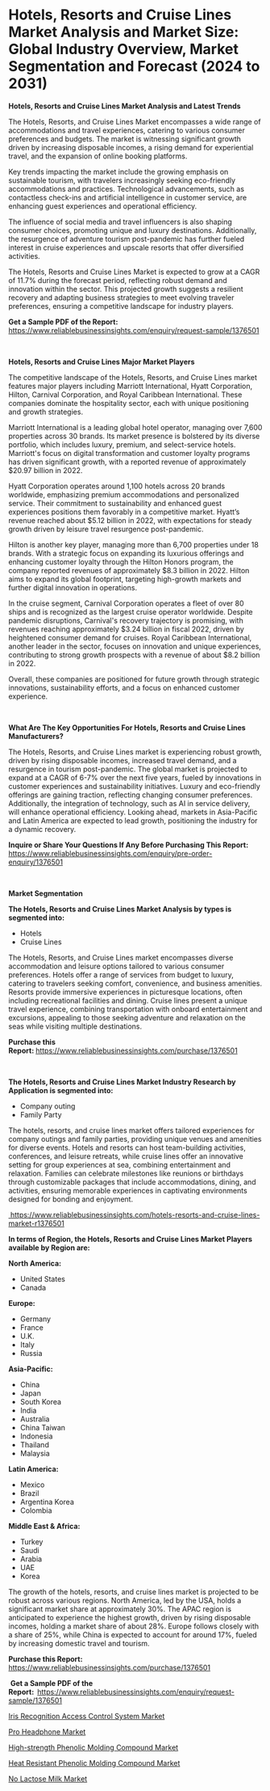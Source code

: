 <p><h1>Hotels, Resorts and Cruise Lines Market Analysis and Market Size: Global Industry Overview, Market Segmentation and Forecast (2024 to 2031)</h1></p><p><strong>Hotels, Resorts and Cruise Lines Market Analysis and Latest Trends</strong></p>
<p><p>The Hotels, Resorts, and Cruise Lines Market encompasses a wide range of accommodations and travel experiences, catering to various consumer preferences and budgets. The market is witnessing significant growth driven by increasing disposable incomes, a rising demand for experiential travel, and the expansion of online booking platforms. </p><p>Key trends impacting the market include the growing emphasis on sustainable tourism, with travelers increasingly seeking eco-friendly accommodations and practices. Technological advancements, such as contactless check-ins and artificial intelligence in customer service, are enhancing guest experiences and operational efficiency. </p><p>The influence of social media and travel influencers is also shaping consumer choices, promoting unique and luxury destinations. Additionally, the resurgence of adventure tourism post-pandemic has further fueled interest in cruise experiences and upscale resorts that offer diversified activities. </p><p>The Hotels, Resorts and Cruise Lines Market is expected to grow at a CAGR of 11.7% during the forecast period, reflecting robust demand and innovation within the sector. This projected growth suggests a resilient recovery and adapting business strategies to meet evolving traveler preferences, ensuring a competitive landscape for industry players.</p></p>
<p><strong>Get a Sample PDF of the Report:&nbsp;</strong> <a href="https://www.reliablebusinessinsights.com/enquiry/request-sample/1376501?utm_campaign=1260&utm_medium=2&utm_source=Github&utm_content=ia&utm_term=23102024&utm_id=hotels-resorts-and-cruise-lines">https://www.reliablebusinessinsights.com/enquiry/request-sample/1376501</a></p>
<p>&nbsp;</p>
<p><strong>Hotels, Resorts and Cruise Lines Major Market Players</strong></p>
<p><p>The competitive landscape of the Hotels, Resorts, and Cruise Lines market features major players including Marriott International, Hyatt Corporation, Hilton, Carnival Corporation, and Royal Caribbean International. These companies dominate the hospitality sector, each with unique positioning and growth strategies.</p><p>Marriott International is a leading global hotel operator, managing over 7,600 properties across 30 brands. Its market presence is bolstered by its diverse portfolio, which includes luxury, premium, and select-service hotels. Marriott's focus on digital transformation and customer loyalty programs has driven significant growth, with a reported revenue of approximately $20.97 billion in 2022.</p><p>Hyatt Corporation operates around 1,100 hotels across 20 brands worldwide, emphasizing premium accommodations and personalized service. Their commitment to sustainability and enhanced guest experiences positions them favorably in a competitive market. Hyatt’s revenue reached about $5.12 billion in 2022, with expectations for steady growth driven by leisure travel resurgence post-pandemic.</p><p>Hilton is another key player, managing more than 6,700 properties under 18 brands. With a strategic focus on expanding its luxurious offerings and enhancing customer loyalty through the Hilton Honors program, the company reported revenues of approximately $8.3 billion in 2022. Hilton aims to expand its global footprint, targeting high-growth markets and further digital innovation in operations.</p><p>In the cruise segment, Carnival Corporation operates a fleet of over 80 ships and is recognized as the largest cruise operator worldwide. Despite pandemic disruptions, Carnival's recovery trajectory is promising, with revenues reaching approximately $3.24 billion in fiscal 2022, driven by heightened consumer demand for cruises. Royal Caribbean International, another leader in the sector, focuses on innovation and unique experiences, contributing to strong growth prospects with a revenue of about $8.2 billion in 2022.</p><p>Overall, these companies are positioned for future growth through strategic innovations, sustainability efforts, and a focus on enhanced customer experience.</p></p>
<p>&nbsp;</p>
<p><strong>What Are The Key Opportunities For Hotels, Resorts and Cruise Lines Manufacturers?</strong></p>
<p><p>The Hotels, Resorts, and Cruise Lines market is experiencing robust growth, driven by rising disposable incomes, increased travel demand, and a resurgence in tourism post-pandemic. The global market is projected to expand at a CAGR of 6-7% over the next five years, fueled by innovations in customer experiences and sustainability initiatives. Luxury and eco-friendly offerings are gaining traction, reflecting changing consumer preferences. Additionally, the integration of technology, such as AI in service delivery, will enhance operational efficiency. Looking ahead, markets in Asia-Pacific and Latin America are expected to lead growth, positioning the industry for a dynamic recovery.</p></p>
<p><strong>Inquire or Share Your Questions If Any Before Purchasing This Report:</strong> <a href="https://www.reliablebusinessinsights.com/enquiry/pre-order-enquiry/1376501?utm_campaign=1260&utm_medium=2&utm_source=Github&utm_content=ia&utm_term=23102024&utm_id=hotels-resorts-and-cruise-lines">https://www.reliablebusinessinsights.com/enquiry/pre-order-enquiry/1376501</a></p>
<p>&nbsp;</p>
<p><strong>Market Segmentation</strong></p>
<p><strong>The Hotels, Resorts and Cruise Lines Market Analysis by types is segmented into:</strong></p>
<p><ul><li>Hotels</li><li>Cruise Lines</li></ul></p>
<p><p>The Hotels, Resorts, and Cruise Lines market encompasses diverse accommodation and leisure options tailored to various consumer preferences. Hotels offer a range of services from budget to luxury, catering to travelers seeking comfort, convenience, and business amenities. Resorts provide immersive experiences in picturesque locations, often including recreational facilities and dining. Cruise lines present a unique travel experience, combining transportation with onboard entertainment and excursions, appealing to those seeking adventure and relaxation on the seas while visiting multiple destinations.</p></p>
<p><strong>Purchase this Report:&nbsp;</strong><a href="https://www.reliablebusinessinsights.com/purchase/1376501?utm_campaign=1260&utm_medium=2&utm_source=Github&utm_content=ia&utm_term=23102024&utm_id=hotels-resorts-and-cruise-lines">https://www.reliablebusinessinsights.com/purchase/1376501</a></p>
<p>&nbsp;</p>
<p><strong>The Hotels, Resorts and Cruise Lines Market Industry Research by Application is segmented into:</strong></p>
<p><ul><li>Company outing</li><li>Family Party</li></ul></p>
<p><p>The hotels, resorts, and cruise lines market offers tailored experiences for company outings and family parties, providing unique venues and amenities for diverse events. Hotels and resorts can host team-building activities, conferences, and leisure retreats, while cruise lines offer an innovative setting for group experiences at sea, combining entertainment and relaxation. Families can celebrate milestones like reunions or birthdays through customizable packages that include accommodations, dining, and activities, ensuring memorable experiences in captivating environments designed for bonding and enjoyment.</p></p>
<p><a href="https://www.reliablebusinessinsights.com/hotels-resorts-and-cruise-lines-market-r1376501?utm_campaign=1260&utm_medium=2&utm_source=Github&utm_content=ia&utm_term=23102024&utm_id=hotels-resorts-and-cruise-lines">&nbsp;https://www.reliablebusinessinsights.com/hotels-resorts-and-cruise-lines-market-r1376501</a></p>
<p><strong>In terms of Region, the Hotels, Resorts and Cruise Lines Market Players available by Region are:</strong></p>
<p>
    <p> <strong> North America: </strong>
        <ul>
            <li>United States</li>
            <li>Canada</li>
        </ul>
        </p> 
    <p> <strong> Europe: </strong>
        <ul>
            <li>Germany</li>
            <li>France</li>
            <li>U.K.</li>
            <li>Italy</li>
            <li>Russia</li>
        </ul>
        </p> 
    <p> <strong> Asia-Pacific: </strong>
        <ul>
            <li>China</li>
            <li>Japan</li>
            <li>South Korea</li>
            <li>India</li>
            <li>Australia</li>
            <li>China Taiwan</li>
            <li>Indonesia</li>
            <li>Thailand</li>
            <li>Malaysia</li>
        </ul>
        </p> 
    <p> <strong> Latin America: </strong>
        <ul>
            <li>Mexico</li>
            <li>Brazil</li>
            <li>Argentina Korea</li>
            <li>Colombia</li>
        </ul>
        </p> 
    <p> <strong> Middle East & Africa: </strong>
        <ul>
            <li>Turkey</li>
            <li>Saudi</li>
            <li>Arabia</li>
            <li>UAE</li>
            <li>Korea</li>
        </ul>
    </p>
    </p>
<p><p>The growth of the hotels, resorts, and cruise lines market is projected to be robust across various regions. North America, led by the USA, holds a significant market share at approximately 30%. The APAC region is anticipated to experience the highest growth, driven by rising disposable incomes, holding a market share of about 28%. Europe follows closely with a share of 25%, while China is expected to account for around 17%, fueled by increasing domestic travel and tourism.</p></p>
<p><strong>Purchase this Report: </strong><a href="https://www.reliablebusinessinsights.com/purchase/1376501?utm_campaign=1260&utm_medium=2&utm_source=Github&utm_content=ia&utm_term=23102024&utm_id=hotels-resorts-and-cruise-lines">https://www.reliablebusinessinsights.com/purchase/1376501</a></p>
<p>&nbsp;<strong>Get a Sample PDF of the Report:&nbsp;&nbsp;</strong><a href="https://www.reliablebusinessinsights.com/enquiry/request-sample/1376501?utm_campaign=1260&utm_medium=2&utm_source=Github&utm_content=ia&utm_term=23102024&utm_id=hotels-resorts-and-cruise-lines">https://www.reliablebusinessinsights.com/enquiry/request-sample/1376501</a></p>
<p><strong></strong></p>
<p><p><a href="https://issuu.com/reportprime-2/docs/iris-recognition-access-control-sys_6b750a8bbbf7c1?utm_campaign=1260&utm_medium=2&utm_source=Github&utm_content=ia&utm_term=23102024&utm_id=hotels-resorts-and-cruise-lines">Iris Recognition Access Control System Market</a></p><p><a href="https://www.linkedin.com/pulse/global-pro-headphone-market-trends-insights-growth-opportunities-ojvne?utm_campaign=1260&utm_medium=2&utm_source=Github&utm_content=ia&utm_term=23102024&utm_id=hotels-resorts-and-cruise-lines">Pro Headphone Market</a></p><p><a href="https://github.com/angilauio/Market-Research-Report-List-1/blob/main/high-strength-phenolic-molding-compound-market.md?utm_campaign=1260&utm_medium=2&utm_source=Github&utm_content=ia&utm_term=23102024&utm_id=hotels-resorts-and-cruise-lines">High-strength Phenolic Molding Compound Market</a></p><p><a href="https://github.com/anaeilandos/Market-Research-Report-List-1/blob/main/heat-resistant-phenolic-molding-compound-market.md?utm_campaign=1260&utm_medium=2&utm_source=Github&utm_content=ia&utm_term=23102024&utm_id=hotels-resorts-and-cruise-lines">Heat Resistant Phenolic Molding Compound Market</a></p><p><a href="https://www.linkedin.com/pulse/market-leaders-laggards-global-lactose-milk-trends-ne6se?utm_campaign=1260&utm_medium=2&utm_source=Github&utm_content=ia&utm_term=23102024&utm_id=hotels-resorts-and-cruise-lines">No Lactose Milk Market</a></p></p>